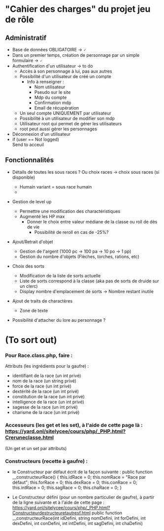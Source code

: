 "Cahier des charges" du projet jeu de rôle
===

## Administratif

- Base de données OBLIGATOIRE                                                   -> 🗸
- Dans un premier temps, création de personnage par un simple formulaire        -> 🗸
- Authentification d'un utilisateur                                             -> to do
    - Accès à son personnage à lui, pas aux autres
    - Possibilité d'un utilisateur de créé un compte
        - Info à renseigner :
            - Nom utilisateur
            - Pseudo sur le site
            - Mdp du compte
            - Confirmation mdp
            - Email de récupération
    - Un seul compte UNIQUEMENT par utilisateur
    - Possibilité à un utilisateur de modifier son mdp
    - Utilisateur root qui permet de gérer les utilisateurs
    - root peut aussi gérer les personnages
- Déconnexion d'un utilisateur
- if (user == Not logged)  
    Send to acceuil


## Fonctionnalités

- Détails de toutes les sous races ? Ou choix races -> choix sous races (si disponible)
    - Humain variant = sous race humain
    - 
- Gestion de level up
    - Permettre une modification des charactéristiques
    - Augmenté les HP max
        - Donner le choix entre valeur médiane de la classe ou roll de dès de vie
            - Possibilité de reroll en cas de -25%?
- Ajout/Retrait d'objet
    - Gestion de l'argent (1000 pc -> 100 pa -> 10 po -> 1 pp)
    
    [/]: # (Fuck electrum)

    - Gestion du nombre d'objets (Flèches, torches, rations, etc)
- Choix des sorts
    - Modification de la liste de sorts actuelle
    - Liste de sorts correspond à la classe (aka pas de sorts de druide sur un clerc)
    - Display nombre d'emplacement de sorts  -> Nombre restant inutile
- Ajout de traits de charactères
    - Zone de texte
- Possibilité d'attacher du lore au personnage ?

(To sort out) 
===

### Pour Race.class.php, faire :
Attributs (les ingrédients pour la gaufre) :
- identifiant de la race (un int privé)
- nom de la race (un string privé)
- force de la race (un int privé)
- dextérité de la race (un int privé)
- constitution de la race (un int privé)
- intelligence de la race (un int privé)
- sagesse de la race (un int privé)
- charisme de la race (un int privé)

### Accesseurs (les get et les set), à l'aide de cette page là : https://yard.onl/sitelycee/cours/php/_PHP.html?Creruneclasse.html
(Un get et un set par attributs)

### Constructeurs (recette à gaufre) :
- le Constructeur par défaut écrit de la façon suivante :
public function __constructeurRace()
{
this.idRace = 0;
this.nomRace = "Race par défaut";
this.forRace = 0;
this.dexRace = 0;
this.conRace = 0;
this.intRace = 0;
this.sagRace = 0;
this.chaRace = 0;
}

- Le Constructeur défini (pour un nombre particulier de gaufre), à partir de la ligne suivante et à l'aide de cette page  : https://yard.onl/sitelycee/cours/php/_PHP.html?Constructeurdestructeuretautresf.html
public function __constructeurRace(int idDefini, string nomDefini, int forDefini, int dexDefini, int conDefini, int intDefini, int sagDefini, int chaDefini)
